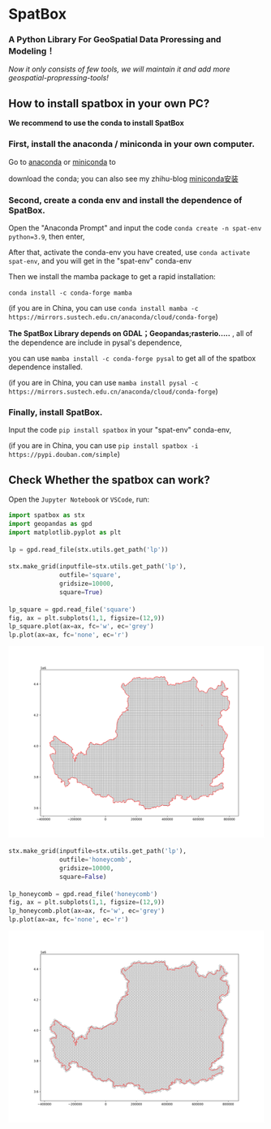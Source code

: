 # SpatBox

### A Python Library For GeoSpatial Data Proressing and Modeling！

*Now it only consists of few tools, we will maintain it and add more geospatial-propressing-tools!*

## How to install spatbox in your own PC?

**We recommend to use the conda to install SpatBox**

### First, install the anaconda / miniconda in your own computer.

Go to [anaconda](https://www.anaconda.com/) or [miniconda](https://conda.io/projects/conda/en/latest/user-guide/install/index.html) to 

download the conda; you can also see my zhihu-blog [miniconda安装](https://zhuanlan.zhihu.com/p/585511162)

### Second, create a conda env and install the dependence of SpatBox.

Open the "Anaconda Prompt" and input the code `conda create -n spat-env python=3.9`, then enter,

After that, activate the conda-env you have created, use `conda activate spat-env`, and you will get in the "spat-env" conda-env

Then we install the mamba package to get a rapid installation:

`conda install -c conda-forge mamba` 

(if you are in China, you can use `conda install mamba -c https://mirrors.sustech.edu.cn/anaconda/cloud/conda-forge`)

**The SpatBox Library depends on GDAL；Geopandas;rasterio.....** , all of the dependence are include in pysal's dependence,

you can use `mamba install -c conda-forge pysal` to get all of the spatbox dependence installed.

(if you are in China, you can use `mamba install pysal -c https://mirrors.sustech.edu.cn/anaconda/cloud/conda-forge`)

### Finally, install SpatBox.

Input the code `pip install spatbox` in your "spat-env" conda-env,

(if you are in China, you can use `pip install spatbox -i https://pypi.douban.com/simple`)

## Check Whether the spatbox can work?

Open the `Jupyter Notebook` or `VSCode`, run:

```python
import spatbox as stx
import geopandas as gpd
import matplotlib.pyplot as plt  

lp = gpd.read_file(stx.utils.get_path('lp'))

stx.make_grid(inputfile=stx.utils.get_path('lp'),
              outfile='square',
              gridsize=10000,
              square=True)

lp_square = gpd.read_file('square')
fig, ax = plt.subplots(1,1, figsize=(12,9))
lp_square.plot(ax=ax, fc='w', ec='grey') 
lp.plot(ax=ax, fc='none', ec='r')
```

<center><img src="./figure/square.png"/></center>

```python
stx.make_grid(inputfile=stx.utils.get_path('lp'),
              outfile='honeycomb',
              gridsize=10000,
              square=False)

lp_honeycomb = gpd.read_file('honeycomb')
fig, ax = plt.subplots(1,1, figsize=(12,9))
lp_honeycomb.plot(ax=ax, fc='w', ec='grey') 
lp.plot(ax=ax, fc='none', ec='r')
```
<center><img src="./figure/honeycomb.png"/></center>
